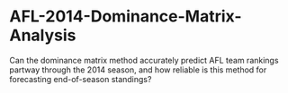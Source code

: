 # AFL-2014-Dominance-Matrix-Analysis
Can the dominance matrix method accurately predict AFL team rankings partway through the 2014 season, and how reliable is this method for forecasting end-of-season standings?
